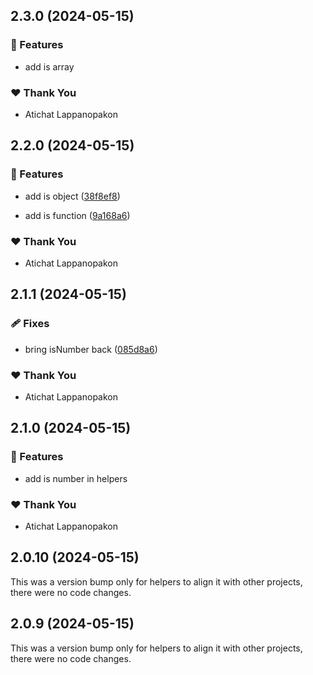 ## 2.3.0 (2024-05-15)


### 🚀 Features

- add is array


### ❤️  Thank You

- Atichat Lappanopakon

## 2.2.0 (2024-05-15)


### 🚀 Features

- add is object ([38f8ef8](https://github.com/Atichat43/npmjs-atichatdev/commit/38f8ef8))

- add is function ([9a168a6](https://github.com/Atichat43/npmjs-atichatdev/commit/9a168a6))


### ❤️  Thank You

- Atichat Lappanopakon

## 2.1.1 (2024-05-15)


### 🩹 Fixes

- bring isNumber back ([085d8a6](https://github.com/Atichat43/npmjs-atichatdev/commit/085d8a6))


### ❤️  Thank You

- Atichat Lappanopakon

## 2.1.0 (2024-05-15)


### 🚀 Features

- add is number in helpers


### ❤️  Thank You

- Atichat Lappanopakon

## 2.0.10 (2024-05-15)

This was a version bump only for helpers to align it with other projects, there were no code changes.

## 2.0.9 (2024-05-15)

This was a version bump only for helpers to align it with other projects, there were no code changes.